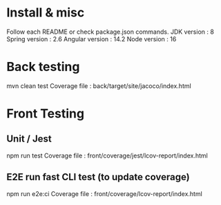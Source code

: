 # Install & misc
Follow each README or check package.json commands.
JDK version : 8
Spring version : 2.6
Angular version : 14.2
Node version : 16

# Back testing
mvn clean test
Coverage file : back/target/site/jacoco/index.html

# Front Testing
## Unit / Jest
npm run test
Coverage file : front/coverage/jest/lcov-report/index.html

## E2E run fast CLI test (to update coverage)
npm run e2e:ci
Coverage file : front/coverage/lcov-report/index.html
